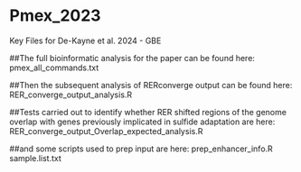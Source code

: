 # Pmex_2023
Key Files for De-Kayne et al. 2024 - GBE

##The full bioinformatic analysis for the paper can be found here:
pmex_all_commands.txt

##Then the subsequent analysis of RERconverge output can be found here:
RER_converge_output_analysis.R

##Tests carried out to identify whether RER shifted regions of the genome overlap with genes previously implicated in sulfide adaptation are here:
RER_converge_output_Overlap_expected_analysis.R

##and some scripts used to prep input are here:
prep_enhancer_info.R
sample.list.txt
